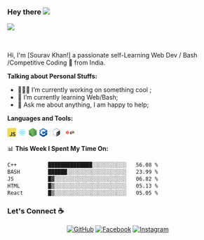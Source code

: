 ### Hey there <img src="https://media.giphy.com/media/hvRJCLFzcasrR4ia7z/giphy.gif" width="25px">

![](https://visitor-badge.glitch.me/badge?page_id=souravkhan12.souravkhan12)

<br />

Hi, I'm [Sourav Khan!] a passionate self-Learning Web Dev / Bash /Competitive Coding 🚀 from India.

  
**Talking about Personal Stuffs:**

- 👨🏽‍💻 I’m currently working on something cool ;
- 🌱 I’m currently learning Web/Bash; 
- 💬 Ask me about anything, I am happy to help;


**Languages and Tools:**  

<code><img height="20" src="https://raw.githubusercontent.com/github/explore/80688e429a7d4ef2fca1e82350fe8e3517d3494d/topics/javascript/javascript.png"></code>
<code><img height="20" src="https://raw.githubusercontent.com/github/explore/80688e429a7d4ef2fca1e82350fe8e3517d3494d/topics/react/react.png"></code>
<code><img height="20" src="https://raw.githubusercontent.com/github/explore/80688e429a7d4ef2fca1e82350fe8e3517d3494d/topics/nodejs/nodejs.png"></code>
<code><img height="20" src="https://raw.githubusercontent.com/github/explore/80688e429a7d4ef2fca1e82350fe8e3517d3494d/topics/cpp/cpp.png"></code>
<code><img height="20" src="https://github.com/souravkhan12/souravkhan12/blob/main/bash.jpg"></code>
<code><img height="20" src="https://raw.githubusercontent.com/github/explore/80688e429a7d4ef2fca1e82350fe8e3517d3494d/topics/git/git.png"></code>


📊 **This Week I Spent My Time On:**
<!--START_SECTION:waka-->
```text
C++          ██████████████░░░░░░░░░░░   56.08 % 
BASH         ██████░░░░░░░░░░░░░░░░░░░   23.99 % 
JS           █▓░░░░░░░░░░░░░░░░░░░░░░░   06.82 % 
HTML         █▒░░░░░░░░░░░░░░░░░░░░░░░   05.13 % 
React        █▒░░░░░░░░░░░░░░░░░░░░░░░   05.05 % 
```
<!--END_SECTION:waka-->

### Let's Connect :coffee:
<p align="center">
	<a href="https://github.com/souravkhan12"><img src="https://img.icons8.com/bubbles/50/000000/github.png" alt="GitHub"/></a>
	<a href="https://www.facebook.com/profile.php?id=100012094836838/"><img src="https://img.icons8.com/bubbles/50/000000/facebook-new.png" alt="Facebook"/></a>
	<a href="https://www.instagram.com/s_o_u_rav0001/"><img src="https://img.icons8.com/bubbles/50/000000/instagram.png" alt="Instagram"/></a>
</p>

